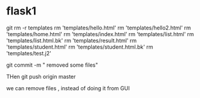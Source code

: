 # flask1
git rm -r templates
rm 'templates/hello.html'
rm 'templates/hello2.html'
rm 'templates/home.html'
rm 'templates/index.html'
rm 'templates/list.html'
rm 'templates/list.html.bk'
rm 'templates/result.html'
rm 'templates/student.html'
rm 'templates/student.html.bk'
rm 'templates/test.j2'

git commit -m " removed some files"

THen 
 git push origin master
 
 we can remove files , instead of doing it from GUI 
